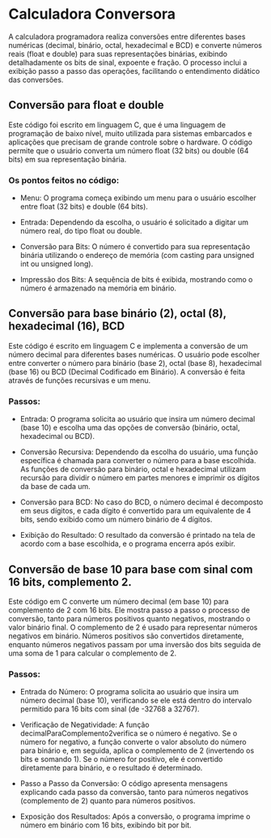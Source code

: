 # Calculadora Conversora
A calculadora programadora realiza conversões entre diferentes bases numéricas (decimal, binário, octal, hexadecimal e BCD) e converte números reais (float e double) para suas representações binárias, exibindo detalhadamente os bits de sinal, expoente e fração. O processo inclui a exibição passo a passo das operações, facilitando o entendimento didático das conversões.

## Conversão para float e double
Este código foi escrito em linguagem C, que é uma linguagem de programação de baixo nível, muito utilizada para sistemas embarcados e aplicações que precisam de grande controle sobre o hardware. O código permite que o usuário converta um número float (32 bits) ou double (64 bits) em sua representação binária.

### Os pontos feitos no código:

* Menu: O programa começa exibindo um menu para o usuário escolher entre float (32 bits) e double (64 bits).

* Entrada: Dependendo da escolha, o usuário é solicitado a digitar um número real, do tipo float ou double.

* Conversão para Bits: O número é convertido para sua representação binária utilizando o endereço de memória (com casting para unsigned int ou unsigned long).

* Impressão dos Bits: A sequência de bits é exibida, mostrando como o número é armazenado na memória em binário.

## Conversão para base binário (2), octal (8), hexadecimal (16), BCD 
Este código é escrito em linguagem C e implementa a conversão de um número decimal para diferentes bases numéricas. O usuário pode escolher entre converter o número para binário (base 2), octal (base 8), hexadecimal (base 16) ou BCD (Decimal Codificado em Binário). A conversão é feita através de funções recursivas e um menu.

### Passos:

* Entrada: O programa solicita ao usuário que insira um número decimal (base 10) e escolha uma das opções de conversão (binário, octal, hexadecimal ou BCD).

* Conversão Recursiva: Dependendo da escolha do usuário, uma função específica é chamada para converter o número para a base escolhida. As funções de conversão para binário, octal e hexadecimal utilizam recursão para dividir o número em partes menores e imprimir os dígitos da base de cada um.

* Conversão para BCD: No caso do BCD, o número decimal é decomposto em seus dígitos, e cada dígito é convertido para um equivalente de 4 bits, sendo exibido como um número binário de 4 dígitos.

* Exibição do Resultado: O resultado da conversão é printado na tela de acordo com a base escolhida, e o programa encerra após exibir.

## Conversão de base 10 para base com sinal com 16 bits, complemento 2.
Este código em C converte um número decimal (em base 10) para complemento de 2 com 16 bits. Ele mostra passo a passo o processo de conversão, tanto para números positivos quanto negativos, mostrando o valor binário final. O complemento de 2 é usado para representar números negativos em binário. Números positivos são convertidos diretamente, enquanto números negativos passam por uma inversão dos bits seguida de uma soma de 1 para calcular o complemento de 2.

### Passos:

* Entrada do Número:
  O programa solicita ao usuário que insira um número decimal (base 10), verificando se ele está dentro do intervalo permitido para 16 bits com sinal (de -32768 a 32767).

* Verificação de Negatividade:
A função decimalParaComplemento2verifica se o número é negativo. Se o número for negativo, a função converte o valor absoluto do número para binário e, em seguida, aplica o complemento de 2 (invertendo os bits e somando 1). Se o número for positivo, ele é convertido diretamente para binário, e o resultado é determinado.

* Passo a Passo da Conversão:
O código apresenta mensagens explicando cada passo da conversão, tanto para números negativos (complemento de 2) quanto para números positivos.

* Exposição dos Resultados:
Após a conversão, o programa imprime o número em binário com 16 bits, exibindo bit por bit.
